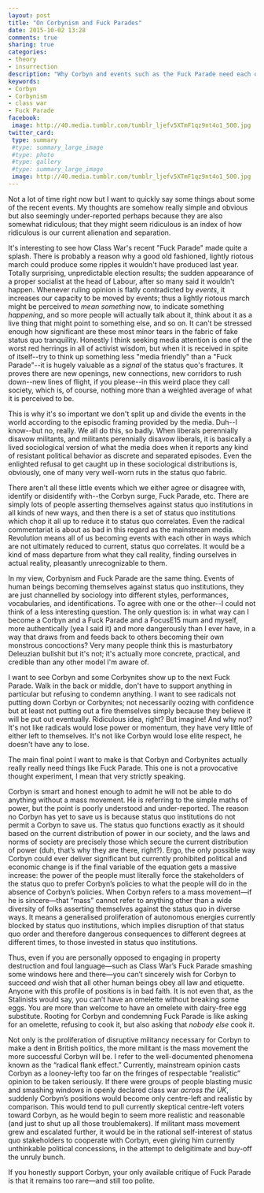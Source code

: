 ```yaml
---
layout: post
title: "On Corbynism and Fuck Parades"
date: 2015-10-02 13:28
comments: true
sharing: true
categories:
- theory
- insurrection
description: "Why Corbyn and events such as the Fuck Parade need each other."
keywords:
- Corbyn
- Corbynism
- class war
- Fuck Parade
facebook: 
 image: http://40.media.tumblr.com/tumblr_ljefv5XTmF1qz9nt4o1_500.jpg
twitter_card:
 type: summary
 #type: summary_large_image
 #type: photo
 #type: gallery
 #type: summary_large_image
 image: http://40.media.tumblr.com/tumblr_ljefv5XTmF1qz9nt4o1_500.jpg
---
```


Not a lot of time right now but I want to quickly say some things about some of the recent events. My thoughts are somehow really simple and obvious but also seemingly under-reported perhaps because they are also somewhat ridiculous; that they might seem ridiculous is an index of how ridiculous is our current alienation and separation.

It's interesting to see how Class War's recent "Fuck Parade" made quite a splash. There is probably a reason why a good old fashioned, lightly riotous march could produce some ripples it wouldn't have produced last year. Totally surprising, unpredictable election results; the sudden appearance of a proper socialist at the head of Labour, after so many said it wouldn't happen. Whenever ruling opinion is flatly contradicted by *events*, it increases our capacity to be moved by events; thus a lightly riotous march might be perceived to *mean something* now, to indicate something *happening*, and so more people will actually talk about it, think about it as a live thing that might point to something else, and so on. It can't be stressed enough how significant are these most minor tears in the fabric of fake status quo tranquility. Honestly I think seeking media attention is one of the worst red herrings in all of activist wisdom, but when it is received in spite of itself--try to think up something less "media friendly" than a "Fuck Parade"--it is hugely valuable as a *signal* of the status quo's fractures. It proves there are new openings, new connections, new corridors to rush down--new lines of flight, if you please--in this weird place they call society, which is, of course, nothing more than a weighted average of what it is perceived to be.

This is why it's so important we don't split up and divide the events in the world according to the episodic framing provided by the media. Duh--I know--but no, really. We all do this, so badly. When liberals perennially disavow militants, and militants perennially disavow liberals, it is basically a lived sociological version of what the media does when it reports any kind of resistant political behavior as discrete and separated episodes. Even the enlighted refusal to get caught up in these sociological distributions is, obviously, one of many very well-worn ruts in the status quo fabric.

There aren't all these little events which we either agree or disagree with, identify or disidentify with--the Corbyn surge, Fuck Parade, etc. There are simply lots of people asserting themselves against status quo institutions in all kinds of new ways, and then there is a set of status quo institutions which chop it all up to reduce it to status quo correlates. Even the radical commentariat is about as bad in this regard as the mainstream media. Revolution means all of us becoming events with each other in ways which are not ultimately reduced to current, status quo correlates. It would be a kind of mass departure from what they call reality, finding ourselves in actual reality, pleasantly unrecognizable to them.

In my view, Corbynism and Fuck Parade are the same thing. Events of human beings becoming themselves against status quo institutions, they are just channelled by sociology into different styles, performances, vocabularies, and identifications. To agree with one or the other--I could not think of a less interesting question. The only question is: in what way can I become a Corbyn and a Fuck Parade and a FocusE15 mum and myself, more authentically (yea I said it) and more dangerously than I ever have, in a way that draws from and feeds back to others becoming their own monstrous concoctions? Very many people think this is masturbatory Deleuzian bullshit but it's not; it's actually more concrete, practical, and credible than any other model I'm aware of.

I want to see Corbyn and some Corbynites show up to the next Fuck Parade. Walk in the back or middle, don't have to support anything in particular but refusing to condemn anything. I want to see radicals not putting down Corbyn or Corbynites; not necessarily oozing with confidence but at least not putting out a fire themselves simply because they believe it will be put out eventually. Ridiculous idea, right? But imagine! And why not? It's not like radicals would lose power or momentum, they have very little of either left to themselves. It's not like Corbyn would lose elite respect, he doesn't have any to lose.

The main final point I want to make is that Corbyn and Corbynites actually really really need things like Fuck Parade. This one is not a provocative thought experiment, I mean that very strictly speaking.

Corbyn is smart and honest enough to admit he will not be able to do anything without a mass movement. He is referring to the simple maths of power, but the point is poorly understood and under-reported. The reason no Corbyn has yet to save us is because status quo institutions do not permit a Corbyn to save us. The status quo functions exactly as it should based on the current distribution of power in our society, and the laws and norms of society are precisely those which secure the current distribution of power (duh, that’s why they are there, right?). Ergo, the only possible way Corbyn could ever deliver significant but currently prohibited political and economic change is if the final variable of the equation gets a massive increase: the power of the people must literally force the stakeholders of the status quo to prefer Corbyn’s policies to what the people will do in the absence of Corbyn’s policies. When Corbyn refers to a mass movement—if he is sincere—that “mass” cannot refer to anything other than a wide diversity of folks asserting themselves against the status quo in diverse ways. It means a generalised proliferation of autonomous energies currently blocked by status quo institutions, which implies disruption of that status quo order and therefore dangerous consequences to different degrees at different times, to those invested in status quo institutions.

Thus, even if you are personally opposed to engaging in property destruction and foul language—such as Class War’s Fuck Parade smashing some windows here and there—you can’t sincerely wish for Corbyn to succeed *and* wish that all other human beings obey all law and etiquette. Anyone with this profile of positions is in bad faith. It is not even that, as the Stalinists would say, you can’t have an omelette without breaking some eggs. You are more than welcome to have an omelete with dairy-free egg substitute. Rooting for Corbyn and condemning Fuck Parade is like asking for an omelette, refusing to cook it, but also asking that *nobody else* cook it. 

Not only is the proliferation of disruptive militancy necessary for Corbyn to make a dent in British politics, the more militant is the mass movement the more successful Corbyn will be. I refer to the well-documented phenomena known as the “radical flank effect.” Currently, mainstream opinion casts Corbyn as a looney-lefty too far on the fringes of respectable “realistic” opinion to be taken seriously. If there were groups of people blasting music and smashing windows in openly declared class war *across the UK*, suddenly Corbyn’s positions would become only centre-left and realistic by comparison. This would tend to pull currently skeptical centre-left voters toward Corbyn, as he would begin to seem more realistic and reasonable (and just to shut up all those troublemakers). If militant mass movement grew and escalated further, it would be in the rational self-interest of status quo stakeholders to cooperate with Corbyn, even giving him currently unthinkable political concessions, in the attempt to deligitimate and buy-off the unruly bunch.

If you honestly support Corbyn, your only available critique of Fuck Parade is that it remains too rare—and still too polite.

